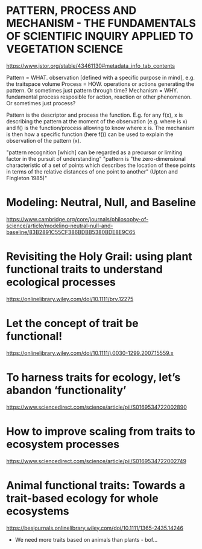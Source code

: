 # PATTERN, PROCESS AND MECHANISM - THE FUNDAMENTALS OF SCIENTIFIC INQUIRY APPLIED TO VEGETATION SCIENCE
https://www.jstor.org/stable/43461130#metadata_info_tab_contents

Pattern = WHAT. observation [defined with a specific purpose in mind], e.g. the traitspace volume
Process = HOW. operations or actions generating the pattern. Or sometimes just pattern through time?
Mechanism = WHY. fundamental process resposible for action, reaction or other phenomenon. Or sometimes just process?

Pattern is the descriptor and process the function. E.g. for any f(x), x is describing the pattern at the moment of the observation (e.g. where is x) and f() is the function/process allowing to know where x is. The mechanism is then how a specific function (here f()) can be used to explain the observation of the pattern (x).
  

"pattern recognition [which] can be regarded as a precursor or limiting factor in the pursuit of understanding"
"pattern is "the zero-dimensional characteristic of a set of points which describes the location of these points in terms of the relative distances of one point to another" (Upton and Fingleton 1985)"


# Modeling: Neutral, Null, and Baseline
https://www.cambridge.org/core/journals/philosophy-of-science/article/modeling-neutral-null-and-baseline/83B2891C55CF386BDBB5380BDE8E9C65

# Revisiting the Holy Grail: using plant functional traits to understand ecological processes
https://onlinelibrary.wiley.com/doi/10.1111/brv.12275

# Let the concept of trait be functional!
https://onlinelibrary.wiley.com/doi/10.1111/j.0030-1299.2007.15559.x

# To harness traits for ecology, let’s abandon ‘functionality’
https://www.sciencedirect.com/science/article/pii/S0169534722002890

# How to improve scaling from traits to ecosystem processes
https://www.sciencedirect.com/science/article/pii/S0169534722002749

# Animal functional traits: Towards a trait-based ecology for whole ecosystems
https://besjournals.onlinelibrary.wiley.com/doi/10.1111/1365-2435.14246

 * We need more traits based on animals than plants - bof... 

